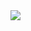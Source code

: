 <img src="https://capsule-render.vercel.app/api?type=soft&color=auto,&height=300&section=header&text=LeeDogun&fontSize=90" />
